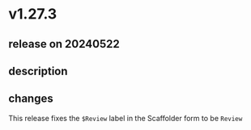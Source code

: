 # v1.27.3

## release on 20240522

## description

## changes

This release fixes the <code>$Review</code> label in the Scaffolder form to be <code>Review</code>


